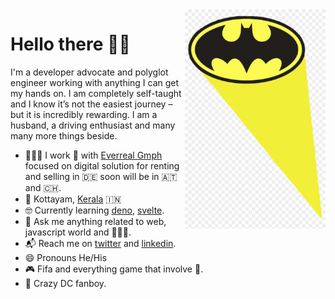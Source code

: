 <img align="right" src="https://github.com/labtocat/labtocat/blob/master/bat.png" alt="Illustration of me everyday" width=225px height=351px />

# Hello there 👋🏽

I'm a developer advocate and polyglot engineer working with anything I can get my hands on. I am completely self-taught and I know it’s not the easiest journey – but it is incredibly rewarding.
I am a husband, a driving enthusiast and many many more things beside.

- 👨🏽‍💻 I work 🏡 with [Everreal Gmph](https://www.everreal.co/) focused on digital solution for renting and selling in 🇩🇪 soon will be in 🇦🇹 and 🇨🇭.
- 📍 Kottayam, [Kerala](https://en.wikipedia.org/wiki/Kerala) 🇮🇳
- 🤓 Currently learning [deno](https://deno.land/), [svelte](https://svelte.dev/).
- 💬 Ask me anything related to web, javascript world and 👨🏽‍💻.
- 📬 Reach me on [twitter](https://twitter.com/sachin_philip) and [linkedin](https://www.linkedin.com/in/sachinphilip/).
- 😄 Pronouns He/His
- 🎮 Fifa and everything game that involve 🔫.
- 🍿 Crazy DC fanboy.
